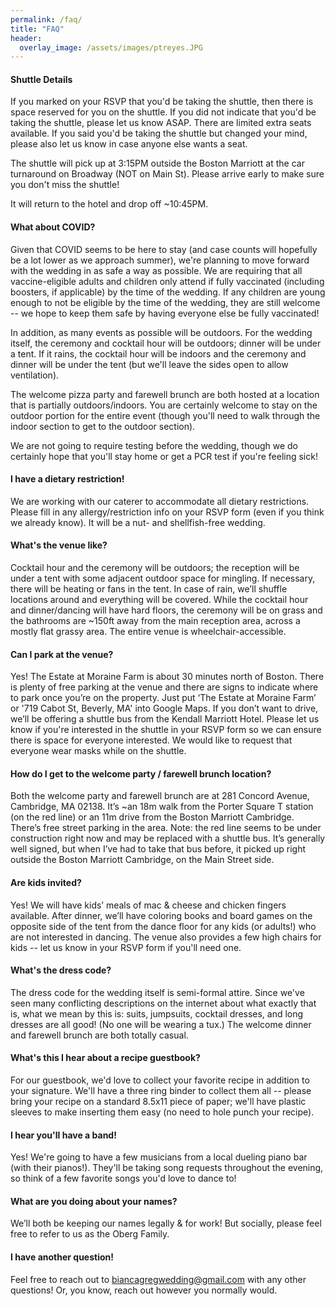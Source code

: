 ```yaml
---
permalink: /faq/
title: "FAQ"
header:
  overlay_image: /assets/images/ptreyes.JPG
---
```


#### Shuttle Details

If you marked on your RSVP that you'd be taking the shuttle, then there is space reserved for you on the shuttle.  If you did not indicate that you'd be taking the shuttle, please let us know ASAP.  There are limited extra seats available.  If you said you'd be taking the shuttle but changed your mind, please also let us know in case anyone else wants a seat.

The shuttle will pick up at 3:15PM outside the Boston Marriott at the car turnaround on Broadway (NOT on Main St).  Please arrive early to make sure you don't miss the shuttle!

It will return to the hotel and drop off ~10:45PM.

#### What about COVID?

Given that COVID seems to be here to stay (and case counts will hopefully be a lot lower as we approach summer), we're planning to move forward with the wedding in as safe a way as possible.  We are requiring that all vaccine-eligible adults and children only attend if fully vaccinated (including boosters, if applicable) by the time of the wedding.  If any children are young enough to not be eligible by the time of the wedding, they are still welcome -- we hope to keep them safe by having everyone else be fully vaccinated!

In addition, as many events as possible will be outdoors.  For the wedding itself, the ceremony and cocktail hour will be outdoors; dinner will be under a tent.  If it rains, the cocktail hour will be indoors and the ceremony and dinner will be under the tent (but we'll leave the sides open to allow ventilation).

The welcome pizza party and farewell brunch are both hosted at a location that is partially outdoors/indoors.  You are certainly welcome to stay on the outdoor portion for the entire event (though you'll need to walk through the indoor section to get to the outdoor section).  

We are not going to require testing before the wedding, though we do certainly hope that you'll stay home or get a PCR test if you're feeling sick!


#### I have a dietary restriction!

We are working with our caterer to accommodate all dietary restrictions.  Please fill in any allergy/restriction info on your RSVP form (even if you think we already know).  It will be a nut- and shellfish-free wedding.


#### What's the venue like?

Cocktail hour and the ceremony will be outdoors; the reception will be under a tent with some adjacent outdoor space for mingling.  If necessary, there will be heating or fans in the tent.  In case of rain, we’ll shuffle locations around and everything will be covered.  While the cocktail hour and dinner/dancing will have hard floors, the ceremony will be on grass and the bathrooms are ~150ft away from the main reception area, across a mostly flat grassy area.  The entire venue is wheelchair-accessible.


#### Can I park at the venue?

Yes!  The Estate at Moraine Farm is about 30 minutes north of Boston.  There is plenty of free parking at the venue and there are signs to indicate where to park once you’re on the property.  Just put ‘The Estate at Moraine Farm’ or '719 Cabot St, Beverly, MA' into Google Maps.  If you don’t want to drive, we’ll be offering a shuttle bus from the Kendall Marriott Hotel.  Please let us know if you're interested in the shuttle in your RSVP form so we can ensure there is space for everyone interested.  We would like to request that everyone wear masks while on the shuttle.


#### How do I get to the welcome party / farewell brunch location?

Both the welcome party and farewell brunch are at 281 Concord Avenue, Cambridge, MA 02138.  It’s ~an 18m walk from the Porter Square T station (on the red line) or an 11m drive from the Boston Marriott Cambridge.  There’s free street parking in the area.  Note: the red line seems to be under construction right now and may be replaced with a shuttle bus.  It’s generally well signed, but when I’ve had to take that bus before, it picked up right outside the Boston Marriott Cambridge, on the Main Street side.  

#### Are kids invited?

Yes!  We will have kids’ meals of mac & cheese and chicken fingers available.  After dinner, we’ll have coloring books and board games on the opposite side of the tent from the dance floor for any kids (or adults!) who are not interested in dancing.  The venue also provides a few high chairs for kids -- let us know in your RSVP form if you'll need one.


#### What's the dress code?

The dress code for the wedding itself is semi-formal attire.  Since we've seen many conflicting descriptions on the internet about what exactly that is, what we mean by this is: suits, jumpsuits, cocktail dresses, and long dresses are all good!  (No one will be wearing a tux.)  The welcome dinner and farewell brunch are both totally casual.


#### What's this I hear about a recipe guestbook?

For our guestbook, we'd love to collect your favorite recipe in addition to your signature.  We'll have a three ring binder to collect them all -- please bring your recipe on a standard 8.5x11 piece of paper; we'll have plastic sleeves to make inserting them easy (no need to hole punch your recipe).


#### I hear you'll have a band!

Yes!  We're going to have a few musicians from a local dueling piano bar (with their pianos!).  They'll be taking song requests throughout the evening, so think of a few favorite songs you'd love to dance to!


#### What are you doing about your names?

We’ll both be keeping our names legally & for work!  But socially, please feel free to refer to us as the Oberg Family. 


#### I have another question!

Feel free to reach out to biancagregwedding@gmail.com with any other questions!  Or, you know, reach out however you normally would.